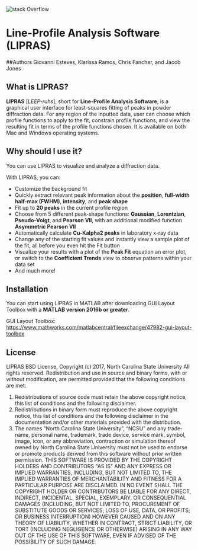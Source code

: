 ![stack Overflow](https://github.com/SneakySnail/LIPRAS/tree/master/Logo/Logo_R3.png)
# Line-Profile Analysis Software (LIPRAS)


##Authors
Giovanni Esteves, Klarissa Ramos, Chris Fancher, and Jacob Jones

## What is LIPRAS?

**LIPRAS** [*LEEP-ruhs*], short for **Line-Profile Analysis Software**, is a graphical user interface for least-squares fitting of peaks in powder diffraction data. For any region of the inputted data, user can choose which profile functions to apply to the fit, constrain profile functions, and view the resulting fit in terms of the profile functions chosen. It is available on both Mac and Windows operating systems.


## Why should I use it?
You can use LIPRAS to visualize and analyze a diffraction data. 

With LIPRAS, you can:

* Customize the background fit  
* Quickly extract relevant peak information about the **position**, **full-width half-max (FWHM)**, **intensity**, and **peak shape**
* Fit up to **20 peaks** in the current profile region
* Choose from 5 different peak-shape functions: **Gaussian**, **Lorentzian**, **Pseudo-Voigt**, and **Pearson VII**, with an additional modified function **Asymmetric Pearson VII**
* Automatically calculate **Cu-Kalpha2 peaks** in laboratory x-ray data
* Change any of the starting fit values and instantly view a sample plot of the fit, all before you even hit the Fit button
* Visualize your results with a plot of the **Peak Fit** equation an error plot, or switch to the **Coefficient Trends** view to observe patterns within your data set
* And much more!


## Installation
You can start using LIPRAS  in MATLAB after downloading GUI Layout Toolbox with a **MATLAB version 2016b or greater**. 

GUI Layout Toolbox: https://www.mathworks.com/matlabcentral/fileexchange/47982-gui-layout-toolbox

## License
LIPRAS BSD License,
Copyright (c) 2017, North Carolina State University
All rights reserved.
Redistribution and use in source and binary forms, with or without modification, are permitted provided
that the following conditions are met:

1. Redistributions of source code must retain the above copyright notice, this list of conditions and the
following disclaimer.
2. Redistributions in binary form must reproduce the above copyright notice, this list of conditions and
the following disclaimer in the documentation and/or other materials provided with the distribution.
3. The names “North Carolina State University”, “NCSU” and any trade‐name, personal name,
trademark, trade device, service mark, symbol, image, icon, or any abbreviation, contraction or
simulation thereof owned by North Carolina State University must not be used to endorse or promote
products derived from this software without prior written permission.
THIS SOFTWARE IS PROVIDED BY THE COPYRIGHT HOLDERS AND CONTRIBUTORS "AS IS" AND ANY
EXPRESS OR IMPLIED WARRANTIES, INCLUDING, BUT NOT LIMITED TO, THE IMPLIED WARRANTIES OF
MERCHANTABILITY AND FITNESS FOR A PARTICULAR PURPOSE ARE DISCLAIMED. IN NO EVENT SHALL
THE COPYRIGHT HOLDER OR CONTRIBUTORS BE LIABLE FOR ANY DIRECT, INDIRECT, INCIDENTAL,
SPECIAL, EXEMPLARY, OR CONSEQUENTIAL DAMAGES (INCLUDING, BUT NOT LIMITED TO,
PROCUREMENT OF SUBSTITUTE GOODS OR SERVICES; LOSS OF USE, DATA, OR PROFITS; OR BUSINESS
INTERRUPTION) HOWEVER CAUSED AND ON ANY THEORY OF LIABILITY, WHETHER IN CONTRACT, STRICT
LIABILITY, OR TORT (INCLUDING NEGLIGENCE OR OTHERWISE) ARISING IN ANY WAY OUT OF THE USE OF
THIS SOFTWARE, EVEN IF ADVISED OF THE POSSIBILITY OF SUCH DAMAGE.

